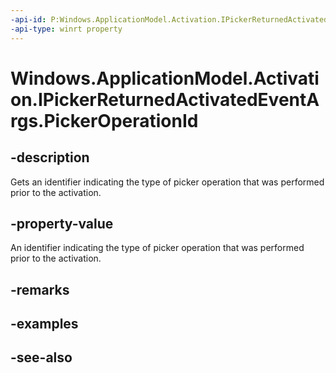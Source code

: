 ```yaml
---
-api-id: P:Windows.ApplicationModel.Activation.IPickerReturnedActivatedEventArgs.PickerOperationId
-api-type: winrt property
---
```


<!-- Property syntax
public string PickerOperationId { get; }
-->

# Windows.ApplicationModel.Activation.IPickerReturnedActivatedEventArgs.PickerOperationId

## -description
Gets an identifier indicating the type of picker operation that was performed prior to the activation.

## -property-value
An identifier indicating the type of picker operation that was performed prior to the activation.

## -remarks

## -examples

## -see-also
